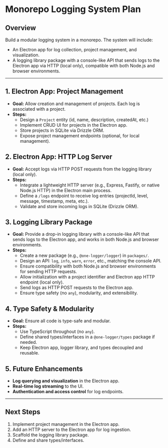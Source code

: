 # Monorepo Logging System Plan

## Overview
Build a modular logging system in a monorepo. The system will include:
- An Electron app for log collection, project management, and visualization.
- A logging library package with a console-like API that sends logs to the Electron app via HTTP (local only), compatible with both Node.js and browser environments.

---

## 1. Electron App: Project Management
- **Goal:** Allow creation and management of projects. Each log is associated with a project.
- **Steps:**
  - Design a `Project` entity (id, name, description, createdAt, etc.)
  - Implement CRUD UI for projects in the Electron app.
  - Store projects in SQLite via Drizzle ORM.
  - Expose project management endpoints (optional, for local management).

## 2. Electron App: HTTP Log Server
- **Goal:** Accept logs via HTTP POST requests from the logging library (local only).
- **Steps:**
  - Integrate a lightweight HTTP server (e.g., Express, Fastify, or native Node.js HTTP) in the Electron main process.
  - Define a `/logs` endpoint to receive log entries (projectId, level, message, timestamp, meta, etc.).
  - Validate and store incoming logs in SQLite (Drizzle ORM).

## 3. Logging Library Package
- **Goal:** Provide a drop-in logging library with a console-like API that sends logs to the Electron app, and works in both Node.js and browser environments.
- **Steps:**
  - Create a new package (e.g., `@one-logger/logger`) in `packages/`.
  - Design an API: `log`, `info`, `warn`, `error`, etc., matching the console API.
  - Ensure compatibility with both Node.js and browser environments for sending HTTP requests.
  - Allow initialization with a project identifier and Electron app HTTP endpoint (local only).
  - Send logs as HTTP POST requests to the Electron app.
  - Ensure type safety (no `any`), modularity, and extensibility.

## 4. Type Safety & Modularity
- **Goal:** Ensure all code is type-safe and modular.
- **Steps:**
  - Use TypeScript throughout (no `any`).
  - Define shared types/interfaces in a `@one-logger/types` package if needed.
  - Keep Electron app, logger library, and types decoupled and reusable.

## 5. Future Enhancements
- **Log querying and visualization** in the Electron app.
- **Real-time log streaming** to the UI.
- **Authentication and access control** for log endpoints.

---

## Next Steps
1. Implement project management in the Electron app.
2. Add an HTTP server to the Electron app for log ingestion.
3. Scaffold the logging library package.
4. Define and share types/interfaces. 